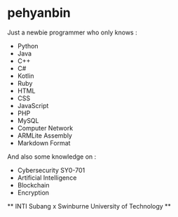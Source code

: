 # pehyanbin

Just a newbie programmer who only knows : 

- Python 
- Java
- C++
- C#
- Kotlin
- Ruby
- HTML
- CSS
- JavaScript
- PHP
- MySQL
- Computer Network
- ARMLite Assembly
- Markdown Format






And also some knowledge on : 

- Cybersecurity SY0-701
- Artificial Intelligence
- Blockchain
- Encryption




** INTI Subang x Swinburne University of Technology **
